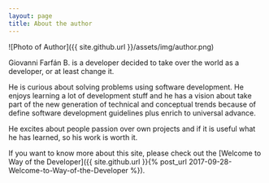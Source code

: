 ```yaml
---
layout: page
title: About the author
---
```


![Photo of Author]({{ site.github.url }}/assets/img/author.png)

Giovanni Farfán B. is a developer decided to take over the world as a developer, or at least change it.

He is curious about solving problems using software development. He enjoys learning a lot of development
stuff and he has a vision about take part of the new generation of technical and conceptual trends because 
of define software development guidelines plus enrich to universal advance. 

He excites about people passion over own projects and if it is useful what he has learned, so his work is worth it.

If you want to know more about this site, please check out the [Welcome to Way of the Developer]({{ site.github.url }}{% post_url 2017-09-28-Welcome-to-Way-of-the-Developer %}).

